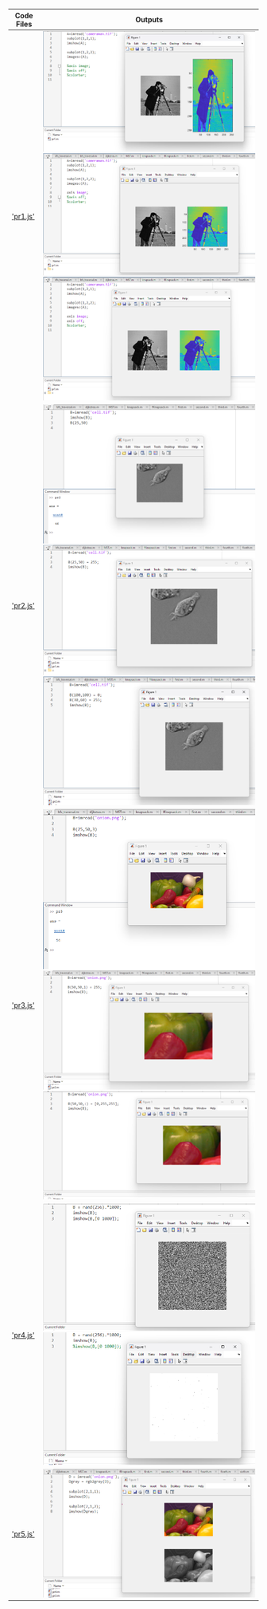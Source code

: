 | Code Files | Outputs |
|------------|---------|
| ['pr1.js'](./Codes/pr1.js) | ![1-1.png](./Outputs/1-1.png) ![1-2.png](./Outputs/1-2.png) ![1-3.png](./Outputs/1-3.png) |
| ['pr2.js'](./Codes/pr2.js) | ![2-1.png](./Outputs/2-1.png) ![2-2.png](./Outputs/2-2.png) ![2-3.png](./Outputs/2-3.png) |
| ['pr3.js'](./Codes/pr3.js) | ![3-1.png](./Outputs/3-1.png) ![3-2.png](./Outputs/3-2.png) ![3-3.png](./Outputs/3-3.png) |
| ['pr4.js'](./Codes/pr4.js) | ![4-1.png](./Outputs/4-1.png) ![4-2.png](./Outputs/4-2.png) |
| ['pr5.js'](./Codes/pr5.js) | ![5-1.png](./Outputs/5-1.png) |

